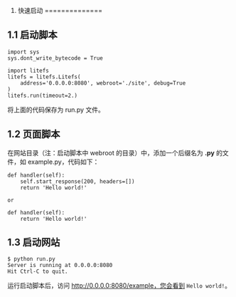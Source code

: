 
1. 快速启动
==============

1.1 启动脚本
---------------

    import sys
    sys.dont_write_bytecode = True

    import litefs
    litefs = litefs.Litefs(
        address='0.0.0.0:8080', webroot='./site', debug=True
    )
    litefs.run(timeout=2.)

将上面的代码保存为 run.py 文件。

1.2 页面脚本
---------------

在网站目录（注：启动脚本中 webroot 的目录）中，添加一个后缀名为 **.py** 的文件，如 example.py，代码如下：

    def handler(self):
        self.start_response(200, headers=[])
        return 'Hello world!'

    or

    def handler(self):
        return 'Hello world!'

1.3 启动网站
-----------

    $ python run.py
    Server is running at 0.0.0.0:8080
    Hit Ctrl-C to quit.

运行启动脚本后，访问 http://0.0.0.0:8080/example，您会看到 `Hello world!`。
